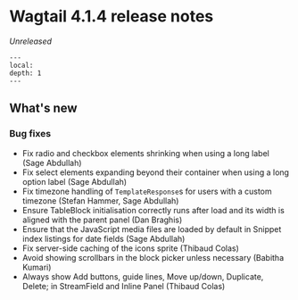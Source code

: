 # Wagtail 4.1.4 release notes

_Unreleased_

```{contents}
---
local:
depth: 1
---
```

## What's new

### Bug fixes

* Fix radio and checkbox elements shrinking when using a long label (Sage Abdullah)
* Fix select elements expanding beyond their container when using a long option label (Sage Abdullah)
* Fix timezone handling of `TemplateResponse`s for users with a custom timezone (Stefan Hammer, Sage Abdullah)
* Ensure TableBlock initialisation correctly runs after load and its width is aligned with the parent panel (Dan Braghis)
* Ensure that the JavaScript media files are loaded by default in Snippet index listings for date fields (Sage Abdullah)
* Fix server-side caching of the icons sprite (Thibaud Colas)
* Avoid showing scrollbars in the block picker unless necessary (Babitha Kumari)
* Always show Add buttons, guide lines, Move up/down, Duplicate, Delete; in StreamField and Inline Panel (Thibaud Colas)
